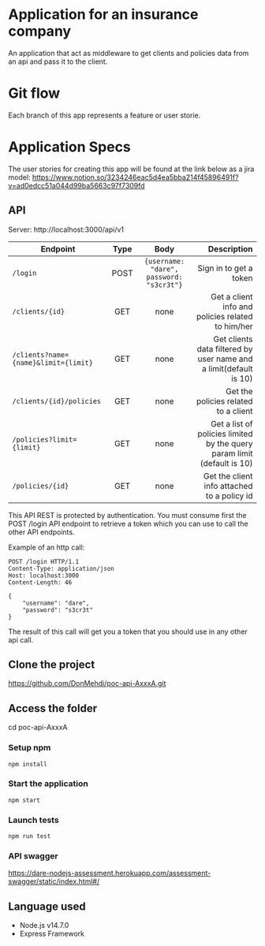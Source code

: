 # Application for an insurance company
An application that act as middleware to get clients and policies data from an api and pass it to the client.

# Git flow
Each branch of this app represents a feature or user storie.


# Application Specs
The user stories for creating this app will be found at the link below as a jira model:
https://www.notion.so/3234246eac5d4ea5bba214f45896491f?v=ad0edcc51a044d99ba5663c97f7309fd



## API

Server: http://localhost:3000/api/v1

| Endpoint   |      Type      |      Body      |  Description |
|------------|:--------------:|:--------------:|-------------:|
| `/login` |  POST | `{username: "dare", password: "s3cr3t"}` | Sign in to get a token |
| `/clients/{id}` |  GET | none | Get a client info and policies related to him/her  |
| `/clients?name={name}&limit={limit}` |    GET   | none |   Get clients data filtered by user name and a limit(default is 10) |
| `/clients/{id}/policies `|  GET | none | Get the policies related to a client  |
| `/policies?limit={limit}` | GET | none |    Get a list of policies limited by the query param limit (default is 10) |
| `/policies/{id}` | GET | none |    Get the client info attached to a policy id |


This API REST is protected by authentication. You must consume first the POST /login API endpoint to retrieve a token which you can use to call the other API endpoints.

Example of an  http call:
```
POST /login HTTP/1.1
Content-Type: application/json
Host: localhost:3000
Content-Length: 46

{
	"username": "dare",
	"password": "s3cr3t"
}
```
The result of this call will get you a token that you should use in any other api call.



## Clone the project
https://github.com/DonMehdi/poc-api-AxxxA.git

## Access the folder
cd poc-api-AxxxA

### Setup npm
``` shell script
npm install
```

### Start the application
``` 
npm start
```

### Launch tests
``` 
npm run test
```

### API swagger
https://dare-nodejs-assessment.herokuapp.com/assessment-swagger/static/index.html#/

## Language used
* Node.js v14.7.0
* Express Framework


